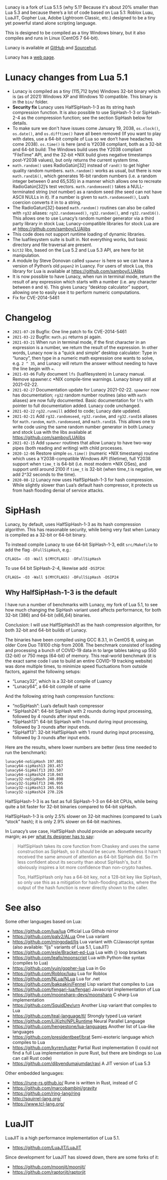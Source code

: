 Lunacy is a fork of Lua 5.1.5 (why 5.1?  Because it's about 20% smaller
than Lua 5.3 and because there’s a lot of code based on Lua 5.1: Roblox
Luau, LuaJIT, Gopher Lua, Adobe Lightroom Classic, etc.) designed to be
a tiny yet powerful stand alone scripting language.

This is designed to be compiled as a tiny Windows binary, but it also
compiles and runs in Linux (CentOS 7 64-bit).

Lunacy is available at [GitHub](https://github.com/samboy/lunacy)
and [Sourcehut](https://git.sr.ht/~samiam/Lunacy).

Lunacy has a [web page](https://maradns.samiam.org/lunacy/).

# Lunacy changes from Lua 5.1

* Lunacy is compiled as a tiny (115,712 byte) Windows 32-bit binary
  which is (as of 2021) Windows XP and Windows 10 compatible.  This
  binary is in the `bin/` folder.
* **Security fix** Lunacy uses HalfSipHash-1-3 as its string hash
  compression function.  It is also possible to use SipHash-1-3 or
  SipHash-2-4 as the compression function; see the section SipHash
  below for details.
* To make sure we don't have issues come January 19, 2038, `os.clock()`,
  `os.date()`, and `os.difftime()` have all been removed (If you want 
  to play with dates, use a 64-bit compile of Lua so we don’t
  have headaches come 2038).  `os.time()` is here (and is Y2038 compliant,
  both as a 32-bit and 64-bit build: The Windows build uses the Y2038
  compliant “FileTime” API, and the 32-bit *NIX build gives negative
  timestamps post-Y2038 values), but only returns the current
  system time.
* `math.random()` uses RadioGatún[32] instead of `rand()` to get higher
  quality random numbers.  `math.random()` works as usual, but there is
  now `math.rand16()`, which generates 16-bit random numbers (i.e. a 
  random integer between 0 and 65,535) in a manner which allows one to 
  recreate RadioGatún[32]’s test vectors.  `math.randomseed()` takes a 
  NULL-terminated string (*not* number) as a random seed (the seed can 
  not have ASCII NULLs in it).  If a number is given to 
  `math.randomseed()`, Lua’s coercion converts it in to a string.
* The RadioGatun[32]-based `math.random()` routines can also be called
  with `rg32` aliases: `rg32.randomseed()`, `rg32.random()`, and 
  `rg32.rand16()`.  This allows one to use Lunacy’s random number
  generator via a third party library in stock Lua; Lunacy-compatible
  libraries for stock Lua are at https://github.com/samboy/LUAlibs
* This code does not support runtime loading of dynamic libraries.
* The luafilesystem suite is built in.  Not everything works, but basic
  directory and file traversal are present.
* `bit32` libs, based on the Lua 5.2 and Lua 5.3 API, are here for bit
  manipulation.
* A module by Steve Donovan called `spawner` is here so we can have a 
  version of Python’s old `popen2` in Luancy.  For users of stock Lua,
  this library for Lua is available at https://github.com/samboy/LUAlibs
* It is now possible to have Lunacy, when run in terminal mode,
  return the result of any expression which starts with a number (i.e.
  any character between `0` and `9`).  This gives Lunacy “desktop 
  calculator” support, allowing one to easily use it to perform numeric
  computations.
* Fix for CVE-2014-5461

# Changelog

* `2021-07-28` Bugfix: One line patch to fix CVE-2014-5461
* `2021-03-22` Bugfix: `math.pi` returns pi again.
* `2021-03-21` When run in terminal mode, if the first character in an
  expression is a number, we return the result of the expression.  In 
  other words, Lunacy now is a “quick and simple” desktop calculator:
  Type in “lunacy”, then type in a numeric math expression one wants to 
  solve, e.g. `2 ^ 35`, and Lunacy will return the answer without needing
  to have the line begin with `=`.
* `2021-03-06` Fully document `lfs` (luafilesystem) in Lunacy manual.
  Remove spawner.c *NIX compile-time warnings.  Lunacy binary still at
  2021-02-22.
* `2021-02-27` Documentation update for Lunacy 2021-02-22.  `spawner` now
  has documentation; `rg32` random number routines (also with `math` 
  aliases) are now fully documented.  Basic documentation for `lfs` with
  pointer to full documentation added.  Lunacy code unchanged.
* `2021-02-22` `rg32.runmill` added to code; Lunacy date updated.
* `2021-02-21` Add `rg32.randomseed`, `rg32.random`, and `rg32.rand16`
  aliases for `math.random`, `math.randomseed`, and `math.rand16`.  This
  allows one to write code using the same random number generator in
  both Lunacy and stock Lua with the libs available at 
  https://github.com/samboy/LUAlibs
* `2021-02-15` Add `spawner` routines that allow Lunacy to have two-way
  pipes (both reading and writing) with child processes.
* `2020-12-06` Restore simple `os.time()` (numeric *NIX timestamp) routine
  which uses a Y2038-compatible Windows API (filetime), full Y2038 support 
  when `time_t` is 64-bit (i.e. most modern *NIX OSes), and support until 
  around 2100 if `time_t` is 32-bit (when time_t is negative, we add 
  2^32 seconds to the time).
* `2020-08-12` Lunacy now uses HalfSipHash-1-3 for hash compression.  
  While slightly slower than Lua’s default hash compressor, it protects us
  from hash flooding denial of service attacks.

# SipHash

Lunacy, by default, uses HalfSipHash-1-3 as its hash compression
algorithm.  This has reasonable security, while being very fast
when Lunacy is compiled as a 32-bit or 64-bit binary.

To instead compile Lunacy to use 64-bit SipHash-1-3, edit 
`src/Makefile` to add the flag `-DFullSipHash`, e.g.:

```
CFLAGS= -O3 -Wall $(MYCFLAGS) -DFullSipHash
```

To use 64 bit SipHash-2-4, likewise add `-DSIP24`:

```
CFLAGS= -O3 -Wall $(MYCFLAGS) -DFullSipHash -DSIP24
```

## Why HalfSipHash-1-3 is the default

I have run a number of benchmarks with Lunacy, my fork of Lua 5.1,
to see how much changing the SipHash variant used affects performance,
for both 32-bit (386) and 64-bit (x86_64) binaries.

Conclusion: I will use HalfSipHash31 as the hash compression algorithm,
for both 32-bit and 64-bit builds of Lunacy.

The binaries have been compiled using GCC 8.3.1, in CentOS 8, using an
older Core Duo T8100 chip from 2008.  The benchmark consisted of loading
and processing a bunch of COVID-19 data in to large tables taking up
550 (32-bit) or 750 megs (64-bit) of memory.  This real-world benchmark
(it is the exact same code I use to build an entire COVID-19 tracking
website) was done multiple times, to minimize speed fluctuations from
outside factors, against the following setups:

* “Lunacy32”, which is a 32-bit compile of Luancy
* “Lunacy64”, a 64-bit compile of same

And the following string hash compression functions:

* “noSipHash”: Lua’s default hash compressor
* “SipHash24”: 64-bit SipHash with 2 rounds during input processing,
  followed by 4 rounds after input ends.
* “SipHash13”: 64-bit SipHash with 1 round during input processing,
  followed by 3 rounds after input ends.
* “SipHalf13”: 32-bit HalfSipHash with 1 round during input
  processing, followed by 3 rounds after input ends.

Here are the results, where lower numbers are better (less time needed
to run the benchmark):

```
lunacy64-noSipHash 197.801
lunacy64-sipHash13 203.457
lunacy64-SipHalf13 203.507
lunacy64-sipHash24 210.043
lunacy32-noSipHash 240.898
lunacy32-SipHalf13 246.995
lunacy32-sipHash13 265.916
lunacy32-sipHash24 270.226
```

HalfSipHash-1-3 is as fast as full SipHash-1-3 on 64-bit CPUs, while
being quite a bit faster for 32-bit binaries compared to 64-bit sipHash.

HalfSipHash-1-3 is only 2.5% slower on 32-bit machines (compared to
Lua’s  “stock” hash); it is only 2.9% slower on 64-bit machines.

In Lunacy’s use case, HalfSipHash should provide an adequate security margin;
as per [what its designer has to 
say](http://lkml.iu.edu/hypermail/linux/kernel/1612.2/01666.html):

>HalfSipHash takes its core function from Chaskey and uses the same
>construction as SipHash, so it *should* be secure. Nonetheless it hasn't
>received the same amount of attention as 64-bit SipHash did. So I'm less
>confident about its security than about SipHash's, but it obviously inspires
>a lot more confidence than non-crypto hashes.
>
>Too, HalfSipHash only has a 64-bit key, not a 128-bit key like SipHash, so
>only use this as a mitigation for hash-flooding attacks, where the output of
>the hash function is never directly shown to the caller.

# See also

Some other languages based on Lua:

* https://github.com/lua/lua Official Lua Github mirror
* https://github.com/paly2/ALua One Lua variant
* https://github.com/mingodad/ljs Lua variant with C/Javascript syntax
  (also available: "ljs" variants of Lua 5.1, LuaJIT)
* https://github.com/esle/Bracket-ed-Lua Lua with {} loop brackets
* https://github.com/leafo/moonscript Lua with Python-like syntax
  (compiles to Lua)
* https://github.com/yuin/gopher-lua Lua in Go
* https://github.com/Roblox/luau Lua for Roblox 
* https://github.com/NLua/NLua Lua for .net
* https://github.com/bakpakin/Fennel Lisp variant that compiles to Lua
* https://github.com/fengari-lua/fengari Javascript implementation of Lua
* https://github.com/moonsharp-devs/moonsharp C sharp Lua implementation
* https://github.com/SquidDev/urn Another Lisp variant that compiles to Lua
* https://github.com/teal-language/tl/ Strongly typed Lua variant 
* https://github.com/LiXizhi/NPLRuntime Neural Parallel Language
* https://github.com/hengestone/lua-languages Another list of Lua-like 
  languages
* https://github.com/presidentbeef/brat Semi-esoteric language which compiles
  to Lua
* https://github.com/kyren/luster Partial Rust implementation (I could not
  find a full Lua implementation in pure Rust, but there are bindings so
  Lua can call Rust code)
* https://github.com/dibyendumajumdar/ravi A JIT version of Lua 5.3

Other embedded languages:

* https://rune-rs.github.io/ Rune is written in Rust, instead of C
* https://github.com/marcobambini/gravity
* https://github.com/ring-lang/ring
* http://squirrel-lang.org/
* https://www.tcl-lang.org/ 

# LuaJIT

LuaJIT is a high performance implementation of Lua 5.1.

* https://github.com/LuaJIT/LuaJIT

Since development for LuaJIT has slowed down,
there are some forks of it:

* https://github.com/moonjit/moonjit/
* https://github.com/raptorjit/raptorjit
 
